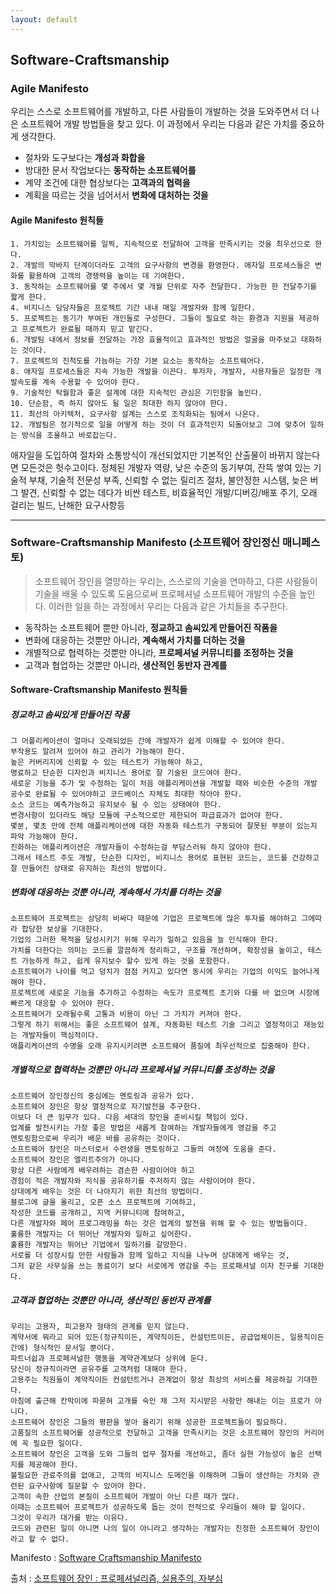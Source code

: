 ```yaml
---
layout: default
---
```

## Software-Craftsmanship

### Agile Manifesto
우리는 스스로 소프트웨어를 개발하고, 다른 사람들이 개발하는 것을 도와주면서
더 나은 소프트웨어 개발 방법들을 찾고 있다.
이 과정에서 우리는 다음과 같은 가치를 중요하게 생각한다.

- 절차와 도구보다는 **개성과 화합을**
- 방대한 문서 작업보다는 **동작하는 소프트웨어를**
- 계약 조건에 대한 협상보다는 **고객과의 협력을**
- 계획을 따르는 것을 넘어서서 **변화에 대처하는 것을**

#### Agile Manifesto 원칙들
```
1. 가치있는 소프트웨어를 일찍, 지속적으로 전달하여 고객을 만족시키는 것을 최우선으로 한다.
2. 개발의 막바지 단계이더라도 고객의 요구사항의 변경을 환영한다. 애자일 프로세스들은 변화를 활용하여 고객의 경쟁력을 높이는 데 기여한다.
3. 동작하는 소프트웨어를 몇 주에서 몇 개월 단위로 자주 전달한다. 가능한 한 전달주기를 짧게 한다.
4. 비지니스 담당자들은 프로젝트 기간 내내 매일 개발자와 함께 일한다.
5. 프로젝트는 동기가 부여된 개인들로 구성한다. 그들이 필요로 하는 환경과 지원을 제공하고 프로젝트가 완료될 때까지 믿고 맡긴다.
6. 개발팀 내에서 정보를 전달하는 가장 효율적이고 효과적인 방법은 얼굴을 마주보고 대화하는 것이다.
7. 프로젝트의 진척도를 가늠하는 가장 기본 요소는 동작하는 소프트웨어다.
8. 애자일 프로세스들은 지속 가능한 개발을 이끈다. 투자자, 개발자, 사용자들은 일정한 개발속도를 계속 수용할 수 있어야 한다.
9. 기술적인 탁월함과 좋은 설계에 대한 지속적인 관심은 기민함을 높인다.
10. 단순함, 즉 하지 않아도 될 일은 최대한 하지 않아야 한다.
11. 최선의 아키텍처, 요구사항 설계는 스스로 조직화되는 팀에서 나온다.
12. 개발팀은 정기적으로 일을 어떻게 하는 것이 더 효과적인지 되돌아보고 그에 맞추어 일하는 방식을 조율하고 바로잡는다.
```

애자일을 도입하여 절차와 소통방식이 개선되었지만 기본적인 산출물이 바뀌지 않는다면 모든것은 헛수고이다.
정체된 개발자 역량, 낮은 수준의 동기부여, 잔뜩 쌓여 있는 기술적 부채, 기술적 전문성 부족, 신뢰할 수 없는 릴리즈 절차, 불안정한 시스템, 늦은 버그 발견, 신뢰할 수 없는 데다가 비싼 테스트, 비효율적인 개발/디버깅/배포 주기, 오래 걸리는 빌드, 난해한 요구사항등

* * *

### Software-Craftsmanship Manifesto (소프트웨어 장인정신 매니페스토)

> 소프트웨어 장인을 열망하는 우리는, 스스로의 기술을 연마하고, 다른 사람들이 기술을 배울 수 있도록 도움으로써 프로페셔널 소프트웨어 개발의 수준을 높인다. 이러한 일을 하는 과정에서 우리는 다음과 같은 가치들을 추구한다.

- 동작하는 소프트웨어 뿐만 아니라, **정교하고 솜씨있게 만들어진 작품을**
- 변화에 대응하는 것뿐만 아니라, **계속해서 가치를 더하는 것을**
- 개별적으로 협력하는 것뿐만 아니라, **프로페셔널 커뮤니티를 조정하는 것을**
- 고객과 협업하는 것뿐만 아니라, **생산적인 동반자 관계를**

#### Software-Craftsmanship Manifesto 원칙들

##### 정교하고 솜씨있게 만들어진 작품
```
그 어플리케이션이 얼마나 오래되었든 간에 개발자가 쉽게 이해할 수 있어야 한다.
부작용도 알려져 있어야 하고 관리가 가능해야 한다.
높은 커버리지에 신뢰할 수 있는 테스트가 가능해야 하고,
명료하고 단순한 디자인과 비지니스 용어로 잘 기술된 코드여야 한다.
새로운 기능을 추가 및 수정하는 일이 처음 애플리케이션을 개발할 때와 비슷한 수준의 개발 공수로 완료될 수 있어야하고 코드베이스 자체도 최대한 작아야 한다.
소스 코드는 예측가능하고 유지보수 될 수 있는 상태여야 한다.
변경사항이 있더라도 해당 모듈에 구소적으로만 제한되어 파급효과가 없어야 한다.
몇분, 몇초 만에 전체 애플리케이션에 대한 자동화 테스트가 구동되어 잘못된 부분이 있는지 파악 가능해야 한다.
진화하는 애플리케이션은 개발자들이 수정하는걸 부담스러워 하지 않아야 한다.
그래서 테스트 주도 개발, 단순한 디자인, 비지니스 용어로 표현된 코드는, 코드를 건강하고 잘 만들어진 상태로 유지하는 최선의 방법이다.
```

##### 변화에 대응하는 것뿐 아니라, 계속해서 가치를 더하는 것을
```
소프트웨어 프로젝트는 상당히 비싸다 때문에 기업은 프로젝트에 많은 투자를 해야하고 그에따라 합당한 보상을 기대한다.
기업의 그러한 목적을 달성시키기 위해 우리가 일하고 있음을 늘 인식해야 한다.
가치를 더한다는 의미는 코드를 깔끔하게 정리하고, 구조를 개선하며, 확장성을 높이고, 테스트 가능하게 하고, 쉽게 유지보수 할수 있게 하는 것을 포함한다.
소프트웨어가 나이를 먹고 덩치가 점점 커지고 있다면 동시에 우리는 기업의 이익도 늘어나게 해야 한다.
프로젝트에 새로운 기능을 추가하고 수정하는 속도가 프로젝트 초기와 다를 바 없으며 시장에 빠르게 대응할 수 있어야 한다.
소프트웨어가 오래될수록 고통과 비용이 아닌 그 가치가 커져야 한다.
그렇게 하기 위해서는 좋은 소프트웨어 설계, 자동화된 테스트 기술 그리고 열정적이고 재능있는 개발자들이 핵심적이다.
애플리케이션의 수명을 오래 유지시키려면 소프트웨어 품질에 최우선적으로 집중해야 한다.
```

##### 개별적으로 협력하는 것뿐만 아니라 프로페셔널 커뮤니티를 조성하는 것을
```
소프트웨어 장인정신의 중심에는 멘토링과 공유가 있다.
소프트웨어 장인은 항상 열정적으로 자기발전을 추구한다.
이보다 더 큰 임무가 있다. 다음 세대의 장인을 준비시킬 책임이 있다.
업계를 발전시키는 가장 좋은 방법은 새롭게 참여하는 개발자들에게 영감을 주고
멘토링함으로써 우리가 배운 바를 공유하는 것이다.
소프트웨어 장인은 마스터로서 수련생을 멘토링하고 그들의 여정에 도움을 준다.
소프트웨어 장인은 엘리트주의가 아니다.
항상 다른 사람에게 배우려하는 겸손한 사람이어야 하고
경험이 적은 개발자와 지식을 공유하기를 주저하지 않는 사람이어야 한다.
상대에게 배우는 것은 더 나아지기 위한 최선의 방법이다.
블로그에 글을 올리고, 오픈 소스 프로젝트에 기여하고,
작성한 코드를 공개하고, 지역 커뮤니티에 참여하고,
다른 개발자와 페어 프로그래밍을 하는 것은 업계의 발전을 위해 할 수 있는 방법들이다.
훌륭한 개발자는 더 뛰어난 개발자와 일하고 싶어한다.
훌륭한 개발자는 뛰어난 기업에서 일하기를 갈망한다.
서로를 더 성장시킬 만한 사람들과 함께 일하고 지식을 나누며 상대에게 배우는 것,
그저 같은 사무실을 쓰는 동료이기 보다 서로에게 영감을 주는 프로패셔널 이자 친구를 기대한다.
```

##### 고객과 협업하는 것뿐만 아니라, 생산적인 동반자 관계를
```
우리는 고용자, 피고용자 형태의 관계를 믿지 않는다.
계약서에 뭐라고 되어 있든(정규직이든, 계약직이든, 컨설턴트이든, 공급업체이든, 일용직이든 간에) 형식적인 문서일 뿐이다.
파트너쉽과 프로페셔널한 행동을 계약관계보다 상위에 둔다.
당신이 정규직이라면 공유주를 고객처럼 대해야 한다.
고용주는 직원들이 계약직이든 컨설턴트거나 관계없이 항상 최상의 서비스를 제공하길 기대한다.
아침에 출근해 칸막이에 파묻혀 고개를 숙인 채 그저 지시받은 사항만 해내는 이는 프로가 아니다.
소프트웨어 장인은 그들의 평판을 쌓아 올리기 위해 성공한 프로젝트들이 필요하다.
고품질의 소프트웨어를 성공적으로 전달하고 고객을 만족시키는 것은 소프트웨어 장인의 커리어에 꼭 필요한 일이다.
소프트웨어 장인은 고객을 도와 그들의 업무 절차를 개선하고, 좀더 실현 가능성이 높은 선택지를 제공해야 한다.
불필요한 관료주의를 없애고, 고객의 비지니스 도메인을 이해하며 그들이 생산하는 가치와 관련된 요구사항에 질문할 수 있어야 한다.
고객이 속한 산업의 본질이 소프트웨어 개발이 아닌 다른 때가 많다.
이때는 소프트웨어 프로젝트가 성공하도록 돕는 것이 전적으로 우리들이 해야 할 일이다.
그것이 우리가 대가를 받는 이유다.
코드와 관련된 일이 아니면 나의 일이 아니라고 생각하는 개발자는 진정한 소프트웨어 장인이라고 할 수 없다.
```

Manifesto : [Software Craftsmanship Manifesto](http://manifesto.softwarecraftsmanship.org)

출처 : [소프트웨어 장인 : 프로페셔널리즘, 실용주의, 자부심](http://www.yes24.com/24/goods/20461940?scode=032&OzSrank=1)